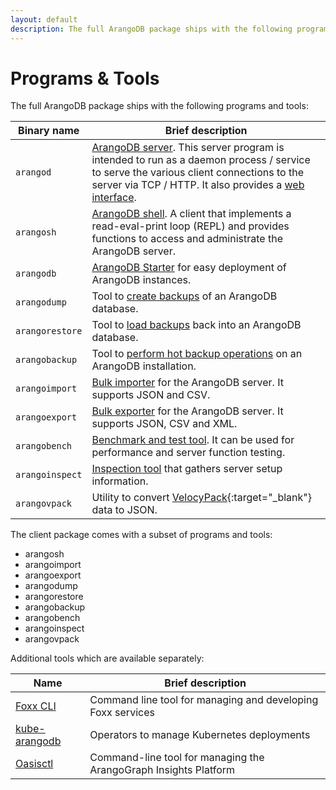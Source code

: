 ```yaml
---
layout: default
description: The full ArangoDB package ships with the following programs and tools
---
```

Programs & Tools
================

The full ArangoDB package ships with the following programs and tools:

| Binary name     | Brief description |
|-----------------|-------------------|
| `arangod`       | [ArangoDB server](programs-arangod.html). This server program is intended to run as a daemon process / service to serve the various client connections to the server via TCP / HTTP. It also provides a [web interface](programs-web-interface.html).
| `arangosh`      | [ArangoDB shell](programs-arangosh.html). A client that implements a read-eval-print loop (REPL) and provides functions to access and administrate the ArangoDB server.
| `arangodb`      | [ArangoDB Starter](programs-starter.html) for easy deployment of ArangoDB instances.
| `arangodump`    | Tool to [create backups](programs-arangodump.html) of an ArangoDB database.
| `arangorestore` | Tool to [load backups](programs-arangorestore.html) back into an ArangoDB database.
| `arangobackup`  | Tool to [perform hot backup operations](programs-arangobackup.html) on an ArangoDB installation.
| `arangoimport`  | [Bulk importer](programs-arangoimport.html) for the ArangoDB server. It supports JSON and CSV.
| `arangoexport`  | [Bulk exporter](programs-arangoexport.html) for the ArangoDB server. It supports JSON, CSV and XML.
| `arangobench`   | [Benchmark and test tool](programs-arangobench.html). It can be used for performance and server function testing.
| `arangoinspect` | [Inspection tool](programs-arangoinspect.html) that gathers server setup information.
| `arangovpack`   | Utility to convert [VelocyPack](https://github.com/arangodb/velocypack){:target="_blank"} data to JSON.

The client package comes with a subset of programs and tools:

- arangosh
- arangoimport
- arangoexport
- arangodump
- arangorestore
- arangobackup
- arangobench
- arangoinspect
- arangovpack

Additional tools which are available separately:

| Name            | Brief description |
|-----------------|-------------------|
| [Foxx CLI](programs-foxx-cli.html) | Command line tool for managing and developing Foxx services
| [kube-arangodb](deployment-kubernetes.html) | Operators to manage Kubernetes deployments
| [Oasisctl](arangograph/oasisctl.html) | Command-line tool for managing the ArangoGraph Insights Platform

